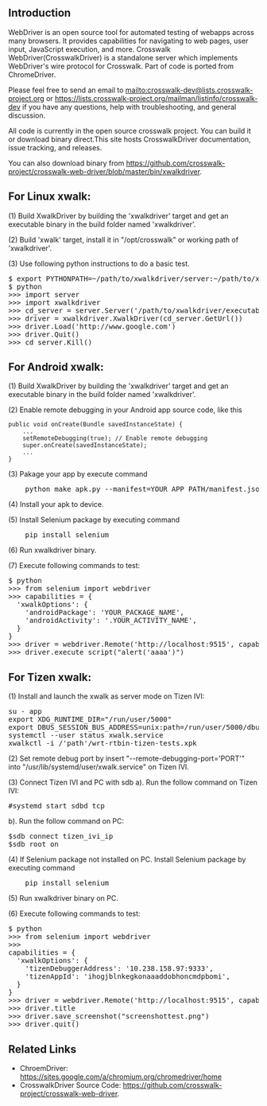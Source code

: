 ## Introduction
 
WebDriver is an open source tool for automated testing of webapps across many browsers. It provides capabilities for navigating to web pages, user input, JavaScript execution, and more.  Crosswalk WebDriver(CrosswalkDriver) is a standalone server which implements WebDriver's wire protocol for Crosswalk.  Part of code is ported from ChromeDriver.

Please feel free to send an email to <mailto:crosswalk-dev@lists.crosswalk-project.org> or https://lists.crosswalk-project.org/mailman/listinfo/crosswalk-dev if you have any questions, help with troubleshooting, and general discussion. 

All code is currently in the open source crosswalk project. You can build it or download binary direct.This site hosts CrosswalkDriver documentation, issue tracking, and releases.

You can also download binary from https://github.com/crosswalk-project/crosswalk-web-driver/blob/master/bin/xwalkdriver.

## For Linux xwalk:
(1) Build XwalkDriver by building the 'xwalkdriver' target and get an executable
binary in the build folder named 'xwalkdriver'.

(2) Build 'xwalk' target, install it in "/opt/crosswalk" or working path of
'xwalkdriver'.

(3) Use following python instructions to do a basic test.

<pre>
$ export PYTHONPATH=~/path/to/xwalkdriver/server:~/path/to/xwalkdriver/client
$ python
>>> import server
>>> import xwalkdriver
>>> cd_server = server.Server('/path/to/xwalkdriver/executable')
>>> driver = xwalkdriver.XwalkDriver(cd_server.GetUrl())
>>> driver.Load('http://www.google.com')
>>> driver.Quit()
>>> cd_server.Kill()
</pre>

## For Android xwalk:

(1) Build XwalkDriver by building the 'xwalkdriver' target and get an executable
binary in the build folder named 'xwalkdriver'.

(2) Enable remote debugging in your Android app source code, like this

    public void onCreate(Bundle savedInstanceState) {
        ...
        setRemoteDebugging(true); // Enable remote debugging
        super.onCreate(savedInstanceState);
        ...
    }

(3) Pakage your app by execute command

<pre>
    python make_apk.py --manifest=YOUR_APP_PATH/manifest.json
</pre>

(4) Install your apk to device.

(5) Install Selenium package by executing command

<pre>
    pip install selenium
</pre>

(6) Run xwalkdriver binary.

(7) Execute following commands to test:

<pre>
$ python
>>> from selenium import webdriver
>>> capabilities = {
  'xwalkOptions': {
    'androidPackage': 'YOUR_PACKAGE_NAME',
    'androidActivity': '.YOUR_ACTIVITY_NAME',
  }
}
>>> driver = webdriver.Remote('http://localhost:9515', capabilities)
>>> driver.execute_script("alert('aaaa')")
</pre>

## For Tizen xwalk:
(1) Install and launch the xwalk as server mode on Tizen IVI:

<pre>
su - app
export XDG_RUNTIME_DIR="/run/user/5000"
export DBUS_SESSION_BUS_ADDRESS=unix:path=/run/user/5000/dbus/user_bus_socket
systemctl --user status xwalk.service
xwalkctl -i /'path'/wrt-rtbin-tizen-tests.xpk
</pre>

(2) Set remote debug port by insert "--remote-debugging-port='PORT'" into "/usr/lib/systemd/user/xwalk.service" on Tizen IVI.

(3) Connect Tizen IVI and PC with sdb
a). Run the follow command on Tizen IVI:
 
<pre>
#systemd start sdbd_tcp
</pre>

b). Run the follow command on PC: 
<pre>
$sdb connect tizen_ivi_ip
$sdb root on
</pre>

(4) If Selenium package not installed on PC. Install Selenium package by executing command

<pre>
    pip install selenium
</pre>

(5) Run xwalkdriver binary on PC.

(6) Execute following commands to test:

<pre>
$ python
>>> from selenium import webdriver
>>> 
capabilities = {
  'xwalkOptions': {
    'tizenDebuggerAddress': '10.238.158.97:9333',
    'tizenAppId': 'ihogjblnkegkonaaaddobhoncmdpbomi',
  }
}
>>> driver = webdriver.Remote('http://localhost:9515', capabilities)
>>> driver.title
>>> driver.save_screenshot("screenshottest.png")
>>> driver.quit()
</pre>

## Related Links

* ChroemDriver: https://sites.google.com/a/chromium.org/chromedriver/home
* CrosswalkDriver Source Code: https://github.com/crosswalk-project/crosswalk-web-driver.